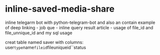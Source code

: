 # inline-saved-media-share
inline telegarm bot with python-telegram-bot and also an contain example of deep linking - job que - inline query result article - usage of file_id and file_unnique_id and my sql usage


creat table named saver with columns: user``type``name``fileid``fileuniqueid``status
